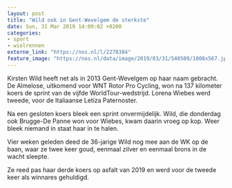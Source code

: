 ```yaml
---
layout: post
title: "Wild ook in Gent-Wevelgem de sterkste"
date: Sun, 31 Mar 2019 14:09:02 +0200
categories: 
- sport 
- wielrennen 
externe_link: "https://nos.nl/l/2278384"
feature_image: "https://nos.nl/data/image/2019/03/31/540509/1008x567.jpg"
---
```


<p>Kirsten Wild heeft net als in 2013 Gent-Wevelgem op haar naam gebracht. De Almelose, uitkomend voor WNT Rotor Pro Cycling, won na 137 kilometer koers de sprint van de vijfde WorldTour-wedstrijd. Lorena Wiebes werd tweede, voor de Italiaanse Letiza Paternoster.</p>
<p>Na een gesloten koers bleek een sprint onvermijdelijk. Wild, die donderdag ook Brugge-De Panne won voor Wiebes, kwam daarin vroeg op kop. Weer bleek niemand in staat haar in te halen.</p>
<p>Vier weken geleden deed de 36-jarige Wild nog mee aan de WK op de baan, waar ze twee keer goud, eenmaal zilver en eenmaal brons in de wacht sleepte.</p>
<p>Ze reed pas haar derde koers op asfalt van 2019 en werd voor de tweede keer als winnares gehuldigd.</p>
